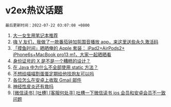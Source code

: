 # v2ex热议话题

`最后更新时间：2022-07-22 03:07:08 +0800`

1. [大一女生用笔记本推荐](https://www.v2ex.com/t/867698)
1. [嗨 V 友们，我做了一款番茄钟加氛围音播放 app，来这里送些永久激活码](https://www.v2ex.com/t/867753)
1. [「摸鱼时间」晒晒俺的 Apple 套装： iPad2+AirPods2+ iPhone6s+MacBook pro13 m1，大家一起晒晒看](https://www.v2ex.com/t/867677)
1. [身份证号的 X 是不是一个糟糕的设计？](https://www.v2ex.com/t/867724)
1. [在 Java 中为什么不全部使用 static 方法？](https://www.v2ex.com/t/867705)
1. [不想给喵喵割蛋蛋定期给他找炮友可以吗](https://www.v2ex.com/t/867735)
1. [各位怎么在安卓上收取 Gmail 邮件](https://www.v2ex.com/t/867696)
1. [神经性皮炎还有救吗](https://www.v2ex.com/t/867682)
1. [[微信读书] [吐槽] [客服何处寻] 吐槽一下微信读书 ios 会员和安卓会员不一致问题](https://www.v2ex.com/t/867681)

